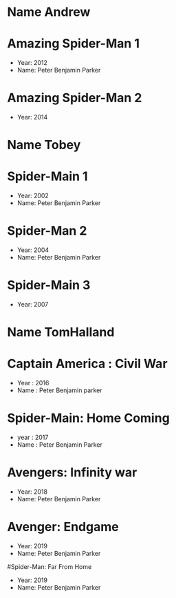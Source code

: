 # Name Andrew

# Amazing Spider-Man 1
- Year: 2012
- Name: Peter Benjamin Parker
# Amazing Spider-Man 2
- Year: 2014

# Name Tobey

# Spider-Main 1
- Year: 2002
- Name: Peter Benjamin Parker

# Spider-Man 2
- Year: 2004
- Name: Peter Benjamin Parker

# Spider-Main 3
- Year: 2007

# Name TomHalland

# Captain America : Civil War
- Year : 2016
- Name : Peter Benjamin parker

# Spider-Main: Home Coming
- year : 2017
- Name : Peter Benjamin Parker

# Avengers: Infinity war
- Year: 2018
- Name: Peter Benjamin Parker

# Avenger: Endgame
- Year: 2019
- Name: Peter Benjamin Parker

#Spider-Man: Far From Home
- Year: 2019
- Name: Peter Benjamin Parker
